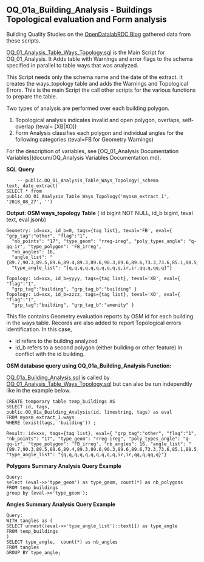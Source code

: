 
## OQ_01a_Building_Analysis - Buildings Topological evaluation and Form analysis 

Building Quality Studies on the [OpenDatalabRDC Blog](https://opendatalabrdc.github.io/Blog/#!index.md) gathered data from these scripts.

[OQ_01_Analysis_Table_Ways_Topology.sql](../sql/OQ_01_Analysis_Table_Ways_Topology.sql) is the Main Script for OQ_01_Analysis. It Adds table  with Warnings and error flags to the schema specified in parallel to table ways that was analyzed.

This Script needs only the schema name and the date of the extract. It creates the ways_topology table and adds the Warnings and Topological Errors. This is the main Script the call other scripts for the various functions to prepare the table. 

 
Two types of analysis are performed over each building polygon.
1. Topological analysis indicates invalid and open polygon, overlaps, self-overlap (teval= [XB|XO])
2. Form Analysis classifies each polygon and individual angles for the following categories (teval=FB for Geometry Warnings)

For the description of variables, see [OQ_01_Analysis Documentation Variables](docum/OQ_Analysis Variables Documentation.md).

**SQL Query**

    	-- public.OQ_01_Analysis_Table_Ways_Topology(_schema text,_date_extract)
	SELECT * from public.OQ_01_Analysis_Table_Ways_Topology('myosm_extract_1', '2018_08_27', '')

**Output: OSM ways_topology Table** ( id bigint NOT NULL, id_b bigint, teval text, eval jsonb)

    Geometry: id=xxx, id_b=0, tags={tag list}, teval='FB', eval={ "grp_tag":"other", "flag":"1",  
      "nb_points": "17", "type_geom": "rreg-ireg", "poly_types_angle": "q-qq-ir", "type_polygon": 'FB_irreg',  
      "nb_angles": 16, 
      "angle_list": "{89.7,90.3,89.5,89.6,89.4,89.3,89.6,90.3,89.6,89.6,73.3,73.6,85.1,88.5,93.7,89.9,89.7}",
      "type_angle_list": "{q,q,q,q,q,q,q,q,q,q,ir,ir,qq,q,qq,q}"}
	
    Topology: id=xxx, id_b=yyyy, tags={tag list}, teval='XB', eval={  "flag":"1", 
      "grp_tag":"building", "grp_tag_b":"building" } 
    Topology: id=xxx, id_b=zzzz, tags={tag list}, teval='XO', eval={  "flag":"1", 
      "grp_tag":"building", "grp_tag_b":"amenity" } 
	
This file contains Geometry evaluation reports by OSM id for each building in the ways table. Records are also added to report Topological errors identification. In this case, 
- id refers to the building analyzed
- id_b refers to a second polygon (either building or other feature) in conflict with the id building.

 **OSM database query using OQ_01a_Building_Analysis Function:**
 
 [OQ_01a_Building_Analysis.sql](../sql/OQ_01a_Building_Analysis.sql) is called by 
 [OQ_01_Analysis_Table_Ways_Topology.sql](../sql/OQ_01b_Analysis_Table_Ways_Topology.sql)
 but can also be run independtly like in the example below.
 
    CREATE temporary table temp_buildings AS 
    SELECT id, tags, 
    public.OQ_01a_Building_Analysis(id, linestring, tags) as eval
    FROM myosm_extract_1.ways
    WHERE (exist(tags, 'building')) ;
    	
    Result: id=xxx, tags={tag list}, eval={ "grp_tag":"other", "flag":"1",  "nb_points": "17", "type_geom": "rreg-ireg", "poly_types_angle": "q-qq-ir", "type_polygon": 'FB_irreg', "nb_angles": 16, "angle_list": "{89.7,90.3,89.5,89.6,89.4,89.3,89.6,90.3,89.6,89.6,73.3,73.6,85.1,88.5,93.7,89.9,89.7}", "type_angle_list": "{q,q,q,q,q,q,q,q,q,q,ir,ir,qq,q,qq,q}"}

**Polygons Summary Analysis Query Example**
	
    Query: 
    select (eval->>'type_geom') as type_geom, count(*) as nb_polygons
    FROM temp_buildings
    group by (eval->>'type_geom');

**Angles Summary Analysis Query Example**
	
    Query: 
	WITH tangles as (
    SELECT unnest((eval->>'type_angle_list')::text[]) as type_angle
    FROM temp_buildings
    )
    SELECT type_angle,  count(*) as nb_angles
    FROM tangles
    GROUP BY type_angle;


